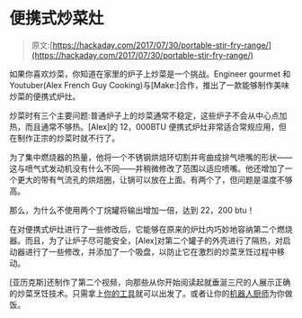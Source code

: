# 便携式炒菜灶

> 原文:[https://hackaday.com/2017/07/30/portable-stir-fry-range/](https://hackaday.com/2017/07/30/portable-stir-fry-range/)

如果你喜欢炒菜，你知道在家里的炉子上炒菜是一个挑战。Engineer gourmet 和 Youtuber(Alex French Guy Cooking)与[Make:]合作，推出了一款能够制作美味炒菜的便携式炉灶。

炒菜时有三个主要问题:普通炉子上的炒菜通常不稳定，这些炉子不会从中心点加热，而且通常不够热。[Alex]的 12，000BTU 便携式炉灶非常适合常规应用，但在制作正宗的炒菜时就不行了。

为了集中燃烧器的热量，他将一个不锈钢烘焙环切割并弯曲成排气喷嘴的形状——这与喷气式发动机没有什么不同——并稍微修改了范围以适应喷嘴。他还增加了一个更大的带有气流孔的烘焙圈，让锅可以放在上面。有两个了，但问题是温度不够高。

那么，为什么不使用两个丁烷罐将输出增加一倍，达到 22，200 btu！

在对便携式炉灶进行了一些修改后，它能够在原来的炉灶内巧妙地容纳第二个燃烧器。而且，为了让炉子尽可能安全，[Alex]对第二个罐子的外壳进行了隔热，对启动器进行了一些修改，并添加了一个吸盘，以防止它在激烈的炒菜烹饪过程中移动。

[亚历克斯]还制作了第二个视频，向那些从你开始阅读起就垂涎三尺的人展示正确的炒菜烹饪技术。只需拿上[你的工具](http://hackaday.com/2015/08/04/cooking-with-shop-tools-the-most-dangerous-breakfast/)就可以出发了。或者让你的[机器人厨师](http://hackaday.com/2014/01/09/oliver-the-programmable-cooking-robot/)为你做饭。